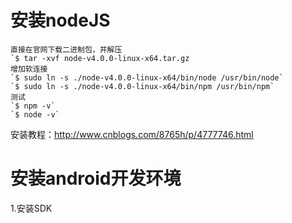 #   安装nodeJS


    直接在官网下载二进制包，并解压
    `$ tar -xvf node-v4.0.0-linux-x64.tar.gz
    增加软连接
    `$ sudo ln -s ./node-v4.0.0-linux-x64/bin/node /usr/bin/node`
    `$ sudo ln -s ./node-v4.0.0-linux-x64/bin/npm /usr/bin/npm`
    测试
    `$ npm -v`
    `$ node -v`
安装教程：http://www.cnblogs.com/8765h/p/4777746.html

#  安装android开发环境
   1.安装SDK 
